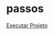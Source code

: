 # passos

<a href="https://ricardocamarinha.github.io/SimpleProjects/passos/index.html">Executar Projeto</a>
